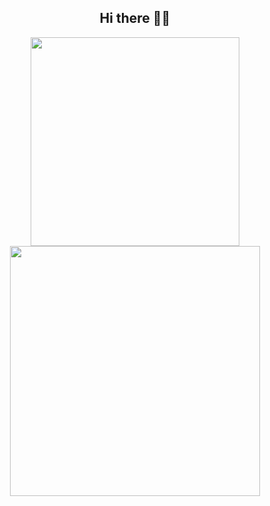 <div align="center">
  <h2>Hi there ✌🏻</h2>
</div>

<p align="center">
  <img width="334px" src="https://github-readme-stats.vercel.app/api/top-langs/?username=rawat9&layout=compact&theme=dark&hide_border=true"/>
  <img width="400px" src="https://github-readme-stats.vercel.app/api?username=rawat9&show_icons=true&theme=dark&hide_border=true"/>
</p>
